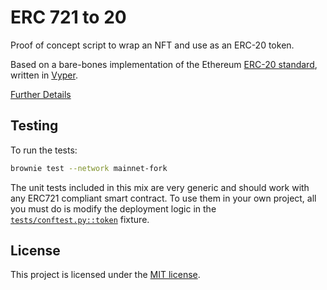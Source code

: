 # ERC 721 to 20

Proof of concept script to wrap an NFT and use as an ERC-20 token.

Based on a bare-bones implementation of the Ethereum [ERC-20 standard](https://eips.ethereum.org/EIPS/eip-20), written in [Vyper](https://github.com/vyperlang/vyper).

[Further Details](https://curve.substack.com/p/august-27-2021-fungible-nfts-)

## Testing

To run the tests:

```bash
brownie test --network mainnet-fork
```

The unit tests included in this mix are very generic and should work with any ERC721 compliant smart contract. To use them in your own project, all you must do is modify the deployment logic in the [`tests/conftest.py::token`](tests/conftest.py) fixture.

## License

This project is licensed under the [MIT license](LICENSE).
